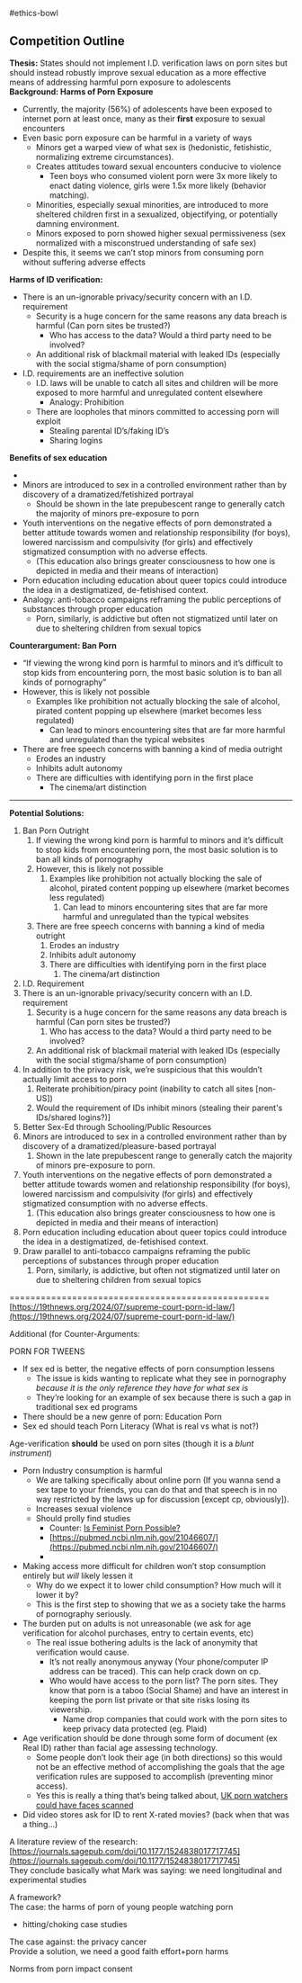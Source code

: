 #ethics-bowl 
## Competition Outline

**Thesis:** States should not implement I.D. verification laws on porn sites but should instead robustly improve sexual education as a more effective means of addressing harmful porn exposure to adolescents  
**Background: Harms of Porn Exposure**

* Currently, the majority (56%) of adolescents have been exposed to internet porn at least once, many as their **first** exposure to sexual encounters  
* Even basic porn exposure can be harmful in a variety of ways  
  * Minors get a warped view of what sex is (hedonistic, fetishistic, normalizing extreme circumstances).  
  * Creates attitudes toward sexual encounters conducive to violence  
    * Teen boys who consumed violent porn were 3x more likely to enact dating violence, girls were 1.5x more likely (behavior matching).  
  * Minorities, especially sexual minorities, are introduced to more sheltered children first in a sexualized, objectifying, or potentially damning environment.  
  * Minors exposed to porn showed higher sexual permissiveness (sex normalized with a misconstrued understanding of safe sex)  
* Despite this, it seems we can’t stop minors from consuming porn without suffering adverse effects

**Harms of ID verification:**

* There is an un-ignorable privacy/security concern with an I.D. requirement  
  * Security is a huge concern for the same reasons any data breach is harmful (Can porn sites be trusted?)  
    * Who has access to the data? Would a third party need to be involved?  
  * An additional risk of blackmail material with leaked IDs (especially with the social stigma/shame of porn consumption)  
* I.D. requirements are an ineffective solution  
  * I.D. laws will be unable to catch all sites and children will be more exposed to more harmful and unregulated content elsewhere  
    * Analogy: Prohibition  
  * There are loopholes that minors committed to accessing porn will exploit  
    * Stealing parental ID’s/faking ID’s  
    * Sharing logins

**Benefits of sex education**

*   
* Minors are introduced to sex in a controlled environment rather than by discovery of a dramatized/fetishized portrayal  
  * Should be shown in the late prepubescent range to generally catch the majority of minors pre-exposure to porn  
* Youth interventions on the negative effects of porn demonstrated a better attitude towards women and relationship responsibility (for boys), lowered narcissism and compulsivity (for girls) and effectively stigmatized consumption with no adverse effects.  
  * (This education also brings greater consciousness to how one is depicted in media and their means of interaction)  
* Porn education including education about queer topics could introduce the idea in a destigmatized, de-fetishised context.  
* Analogy: anti-tobacco campaigns reframing the public perceptions of substances through proper education  
  * Porn, similarly, is addictive but often not stigmatized until later on due to sheltering children from sexual topics

**Counterargument: Ban Porn**

* “If viewing the wrong kind porn is harmful to minors and it’s difficult to stop kids from encountering porn, the most basic solution is to ban all kinds of pornography”  
* However, this is likely not possible  
  * Examples like prohibition not actually blocking the sale of alcohol, pirated content popping up elsewhere (market becomes less regulated)  
    * Can lead to minors encountering sites that are far more harmful and unregulated than the typical websites  
* There are free speech concerns with banning a kind of media outright  
  * Erodes an industry  
  * Inhibits adult autonomy  
  * There are difficulties with identifying porn in the first place   
    * The cinema/art distinction 

---

**Potential Solutions:**

1. Ban Porn Outright  
   1. If viewing the wrong kind porn is harmful to minors and it’s difficult to stop kids from encountering porn, the most basic solution is to ban all kinds of pornography  
   2. However, this is likely not possible  
      1. Examples like prohibition not actually blocking the sale of alcohol, pirated content popping up elsewhere (market becomes less regulated)  
         1. Can lead to minors encountering sites that are far more harmful and unregulated than the typical websites  
   3. There are free speech concerns with banning a kind of media outright  
      1. Erodes an industry  
      2. Inhibits adult autonomy  
      3. There are difficulties with identifying porn in the first place   
         1. The cinema/art distinction   
2.  I.D. Requirement  
   1. There is an un-ignorable privacy/security concern with an I.D. requirement  
      1. Security is a huge concern for the same reasons any data breach is harmful (Can porn sites be trusted?)  
         1. Who has access to the data? Would a third party need to be involved?  
      2. An additional risk of blackmail material with leaked IDs (especially with the social stigma/shame of porn consumption)  
   2. In addition to the privacy risk, we’re suspicious that this wouldn’t actually limit access to porn  
      1. Reiterate prohibition/piracy point (inability to catch all sites \[non-US\])  
      2. Would the requirement of IDs inhibit minors (stealing their parent's IDs/shared logins?)\]  
3.  Better Sex-Ed through Schooling/Public Resources  
   1. Minors are introduced to sex in a controlled environment rather than by discovery of a dramatized/pleasure-based portrayal  
      1. Shown in the late prepubescent range to generally catch the majority of minors pre-exposure to porn.  
   2. Youth interventions on the negative effects of porn demonstrated a better attitude towards women and relationship responsibility (for boys), lowered narcissism and compulsivity (for girls) and effectively stigmatized consumption with no adverse effects.  
      1. (This education also brings greater consciousness to how one is depicted in media and their means of interaction)  
   3. Porn education including education about queer topics could introduce the idea in a destigmatized, de-fetishised context.  
   4. Draw parallel to anti-tobacco campaigns reframing the public perceptions of substances through proper education  
      1. Porn, similarly, is addictive, but often not stigmatized until later on due to sheltering children from sexual topics

\==================================================  
[https://19thnews.org/2024/07/supreme-court-porn-id-law/](https://19thnews.org/2024/07/supreme-court-porn-id-law/)

Additional (for Counter-Arguments:

PORN FOR TWEENS

- If sex ed is better, the negative effects of porn consumption lessens  
  - The issue is kids wanting to replicate what they see in pornography *because it is the only reference they have for what sex is*  
  - They’re looking for an example of sex because there is such a gap in traditional sex ed programs  
- There should be a new genre of porn: Education Porn  
- Sex ed should teach Porn Literacy (What is real vs what is not?) 

Age-verification **should** be used on porn sites (though it is a *blunt instrument*) 

- Porn Industry consumption is harmful  
  - We are talking specifically about online porn (If you wanna send a sex tape to your friends, you can do that and that speech is in no way restricted by the laws up for discussion \[except cp, obviously\]).   
  - Increases sexual violence  
  - Should prolly find studies  
    - Counter: [Is Feminist Porn Possible?](https://link.springer.com/content/pdf/10.1007/s12119-018-9553-z.pdf)  
    - [https://pubmed.ncbi.nlm.nih.gov/21046607/](https://pubmed.ncbi.nlm.nih.gov/21046607/)  
    -   
- Making access more difficult for children won’t stop consumption entirely but *will* likely lessen it  
  - Why do we expect it to lower child consumption? How much will it lower it by?   
  - This is the first step to showing that we as a society take the harms of pornography seriously.   
- The burden put on adults is not unreasonable (we ask for age verification for alcohol purchases, entry to certain events, etc)  
  - The real issue bothering adults is the lack of anonymity that verification would cause.   
    - It’s not really anonymous anyway (Your phone/computer IP address can be traced). This can help crack down on cp.   
    - Who would have access to the porn list? The porn sites. They know that porn is a taboo (Social Shame)  and have an interest in keeping the porn list private or that site risks losing its viewership.    
      - Name drop companies that could work with the porn sites to keep privacy data protected (eg. Plaid)  
- Age verification should be done through some form of document (ex Real ID) rather than facial age assessing technology.   
  - Some people don’t look their age (in both directions) so this would not be an effective method of accomplishing the goals that the age verification rules are supposed to accomplish (preventing minor access).   
  - Yes this is really a thing that’s being talked about, [UK porn watchers could have faces scanned](https://www.bbc.com/news/technology-67615719)  
- Did video stores ask for ID to rent X-rated movies? (back when that was a thing…)

A literature review of the research:  
[https://journals.sagepub.com/doi/10.1177/1524838017717745](https://journals.sagepub.com/doi/10.1177/1524838017717745)   
They conclude basically what Mark was saying: we need longitudinal and experimental studies 

A framework?  
The case: the harms of porn of young people watching porn

- hitting/choking case studies

The case against: the privacy cancer  
Provide a solution, we need a good faith effort+porn harms 

Norms from porn impact consent 